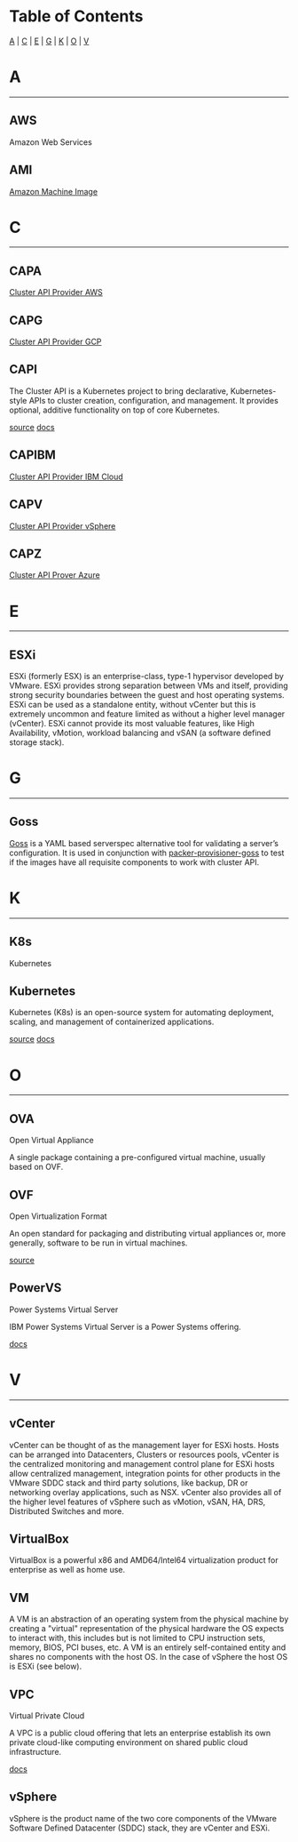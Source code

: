# Table of Contents

[A](#a) | [C](#c) | [E](#e) | [G](#g) | [K](#k) | [O](#o) | [V](#v)

# A
---

## AWS

Amazon Web Services

## AMI

[Amazon Machine Image](https://docs.aws.amazon.com/AWSEC2/latest/UserGuide/AMIs.html)

# C
---

## CAPA

[Cluster API Provider AWS](https://github.com/kubernetes-sigs/cluster-api-provider-aws)

## CAPG

[Cluster API Provider GCP](https://github.com/kubernetes-sigs/cluster-api-provider-gcp)

## CAPI

The Cluster API is a Kubernetes project to bring declarative, Kubernetes-style APIs to cluster creation, configuration, and management. It provides optional, additive functionality on top of core Kubernetes.

[source](https://github.com/kubernetes-sigs/cluster-api)
[docs](https://cluster-api.sigs.k8s.io)

## CAPIBM

[Cluster API Provider IBM Cloud](https://github.com/kubernetes-sigs/cluster-api-provider-ibmcloud)

## CAPV

[Cluster API Provider vSphere](https://github.com/kubernetes-sigs/cluster-api-provider-vsphere)

## CAPZ

[Cluster API Prover Azure](https://github.com/kubernetes-sigs/cluster-api-provider-azure)


# E
---

## ESXi

ESXi (formerly ESX) is an enterprise-class, type-1 hypervisor developed by VMware. ESXi provides strong separation between VMs and itself, providing strong security boundaries between the guest and host operating systems. ESXi can be used as a standalone entity, without vCenter but this is extremely uncommon and feature limited as without a higher level manager (vCenter). ESXi cannot provide its most valuable features, like High Availability, vMotion, workload balancing and vSAN (a software defined storage stack).

# G
---

## Goss

[Goss](https://github.com/goss-org/goss) is a YAML based serverspec alternative tool for validating a server’s configuration.  It is used in conjunction with [packer-provisioner-goss](https://github.com/YaleUniversity/packer-provisioner-goss/releases) to test if the images have all requisite components to work with cluster API.

# K
---

## K8s

Kubernetes

## Kubernetes

Kubernetes (K8s) is an open-source system for automating deployment, scaling, and management of containerized applications.

[source](https://github.com/kubernetes/kubernetes)
[docs](https://kubernetes.io)

# O
---

## OVA

Open Virtual Appliance

A single package containing a pre-configured virtual machine, usually based on OVF.

## OVF

Open Virtualization Format

An open standard for packaging and distributing virtual appliances or, more generally, software to be run in virtual machines.

[source](https://en.wikipedia.org/wiki/Open_Virtualization_Format)

## PowerVS

Power Systems Virtual Server

IBM Power Systems Virtual Server is a Power Systems offering.

[docs](https://cloud.ibm.com/docs/power-iaas?topic=power-iaas-about-virtual-server)

# V
---

## vCenter

vCenter can be thought of as the management layer for ESXi hosts. Hosts can be arranged into Datacenters, Clusters or resources pools, vCenter is the centralized monitoring and management control plane for ESXi hosts allow centralized management, integration points for other products in the VMware SDDC stack and third party solutions, like backup, DR or networking overlay applications, such as NSX. vCenter also provides all of the higher level features of vSphere such as vMotion, vSAN, HA, DRS, Distributed Switches and more.

## VirtualBox

VirtualBox is a powerful x86 and AMD64/Intel64 virtualization product for enterprise as well as home use.

## VM

A VM is an abstraction of an operating system from the physical machine by creating a "virtual" representation of the physical hardware the OS expects to interact with, this includes but is not limited to CPU instruction sets, memory, BIOS, PCI buses, etc. A VM is an entirely self-contained entity and shares no components with the host OS. In the case of vSphere the host OS is ESXi (see below).

## VPC

Virtual Private Cloud

A VPC is a public cloud offering that lets an enterprise establish its own private cloud-like computing environment on shared public cloud infrastructure.

[docs](https://www.ibm.com/topics/vpc)

## vSphere

vSphere is the product name of the two core components of the VMware Software Defined Datacenter (SDDC) stack, they are vCenter and ESXi.
